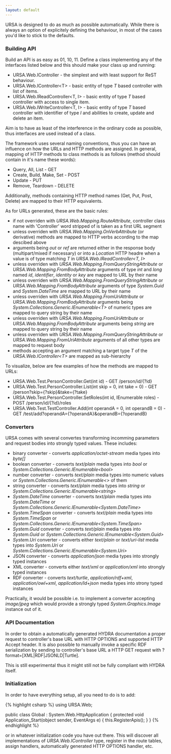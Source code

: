 ```yaml
---
layout: default
---
```

URSA is designed to do as much as possible automatically. While there is always an option of explicitely defining the behaviour, in most of the cases you'd like to stick to the defaults.

### Building API
Build an API is as easy as 01, 10, 11. Define a class implementing any of the interfaces listed below and this should make your class up and running:

* URSA.Web.IController - the simplest and with least support for ReST behaviour.
* URSA.Web.IController&lt;T&gt; - basic entity of type *T* based controller with list of items.
* URSA.Web.IReadController&lt;T, I&gt; - basic entity of type *T* based controller with access to single item.
* URSA.Web.IWriteController&lt;T, I&gt; - basic entity of type *T* based controller with identifier of type *I* and abilities to create, update and delete an item.

Aim is to have as least of the interference in the ordinary code as possible, thus interfaces are used instead of a class.

The framework uses several naming conventions, thus you can have an influence on how the URLs and HTTP methods are assigned.
In general, mapping of HTTP methods to class methods is as follows (method should contain in it's name these words):

* Query, All, List - GET
* Create, Build, Make, Set - POST
* Update - PUT
* Remove, Teardown - DELETE

Additionally, methods containing HTTP method names (Get, Put, Post, Delete) are mapped to their HTTP equivalents.

As for URLs generated, these are the basic rules:

* if not overriden with *URSA.Web.Mapping.RouteAttribute*, controller class name with 'Controller' word stripped of is taken as a first URL segment
* unless overriden with *URSA.Web.Mapping.OnVerbAttribute* (or derivative) methods are mapped to HTTP verbs according to the map descibed above
* arguments being *out* or *ref* are returned either in the response body (multipart/mixed if necessary) or into a *Location* HTTP headre when a value is of type matching *T* in *URSA.Web.IReadController&lt;T, I&gt;*
* unless overriden with *URSA.Web.Mapping.FromQueryStringAttribute* or *URSA.Web.Mapping.FromBodyAttribute* arguments of type *int* and *long* named *id*, *identifier*, *identity* or *key* are mapped to URL by their name
* unless overriden with *URSA.Web.Mapping.FromQueryStringAttribute* or *URSA.Web.Mapping.FromBodyAttribute* arguments of type *System.Guid* and *System.DateTime* are mapped to URL by their name
* unless overriden with *URSA.Web.Mapping.FromUriAttribute* or *URSA.Web.Mapping.FromBodyAttribute* arguments being *System.Collections.Generic.IEnumerable&lt;T&gt;* of numeric types are mapped to query string by their name
* unless overriden with *URSA.Web.Mapping.FromUriAttribute* or *URSA.Web.Mapping.FromBodyAttribute* arguments being *string* are mapped to query string by their name
* unless overriden with *URSA.Web.Mapping.FromQueryStringAttribute* or *URSA.Web.Mapping.FromUriAttribute* arguments of all other types are mapped to request body
* methods accepting an argument matching a target type *T* of the *URSA.Web.IController&lt;T&gt;* are mapped as sub-hierarchy

To visualize, below are few examples of how the methods are mapped to URLs:

* URSA.Web.Test.PersonController.Get(int id) - GET /person/id/{?id}
* URSA.Web.Test.PersonController.List(int skip = 0, int take = 0) - GET /person?skip={?skip}&take={?take}
* URSA.Web.Test.PersonController.SetRoles(int id, IEnumerable<string> roles) - POST /person/id/{?id}/roles
* URSA.Web.Test.TestController.Add(int operandA = 0, int operandB = 0) - GET /test/add?operandA={?operandA}&operandB={?operandB}

### Converters
URSA comes with several convertes transforming incomming parameters and request bodies into strongly typed values. These includes:

* binary converter - converts *application/octet-stream* media types into *byte[]*
* boolean converter - converts *text/plain* media types into *bool* or *System.Collections.Generic.IEnumerable&lt;bool&gt;*
* number converter - converts *text/plain* media types into numeric values or *System.Collections.Generic.IEnumerable&lt;&gt;* of them
* string converter - converts *text/plain* media types into *string* or *System.Collections.Generic.IEnumerable&lt;string&gt;*
* *System.DateTime* converter - converts *text/plain* media types into *System.DateTime* or *System.Collections.Generic.IEnumerable&lt;System.DateTime&gt;*
* *System.TimeSpan* converter - converts *text/plain* media types into *System.TimeSpan* or *System.Collections.Generic.IEnumerable&lt;System.TimeSpan&gt;*
* *System.Guid* converter - converts *text/plain* media types into *System.Guid* or *System.Collections.Generic.IEnumerable&lt;System.Guid&gt;*
* *System.Uri* converter - converts either *text/plain* or *text/uri-list* media types into *System.Uri* or *System.Collections.Generic.IEnumerable&lt;System.Uri&gt;*
* JSON converter - converts *application/json* media types into strongly typed instances
* XML converter - converts either *text/xml* or *application/xml* into strongly typed instances
* RDF converter - converts *text/turtle*, *application/rdf+xml*, *application/owl+xml*, *application/ld+json* media types into strony typed instances

Practically, it would be possible i.e. to implement a converter accepting *image/jpeg* which would provide a strongly typed *System.Graphics.Image* instance out of it.

### API Documentation
In order to obtain a automatically generated HYDRA documentation a proper request to controller's base URL with HTTP OPTIONS and supported HTTP Accept header.
It is also possible to manually invoke a specific RDF serialization by sending to controller's base URL a HTTP GET request with ?format=[XML|RDF|JSONLD|Turtle].

This is still experimental thus it might still not be fully compliant with HYDRA itself.

### Initialization
In order to have everything setup, all you need to do is to add:

{% highlight csharp %}
using URSA.Web;

public class Global : System.Web.HttpApplication
{
	protected void Application_Start(object sender, EventArgs e)
	{
		this.RegisterApis();
	}
}
{% endhighlight %}

or in whatever initialization code you have out there. This will discover all implementations of *URSA.Web.IController* type, 
register in the route tables, assign handlers, automatically generated HTTP OPTIONS handler, etc.